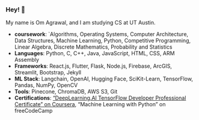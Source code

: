 ### Hey! 👋
My name is Om Agrawal, and I am studying CS at UT Austin. 
- **coursework**: `Algorithms, Operating Systems, Computer Architecture, Data Structures, Machine Learning, Python, Competitive Programming, Linear Algebra, Discrete Mathematics, Probability and Statistics
- **Languages**: Python, C, C++, Java, JavaScript, HTML, CSS, ARM Assembly
- **Frameworks**: React.js, Flutter, Flask, Node.js, Firebase, ArcGIS, Streamlit, Bootstrap, Jekyll
- **ML Stack**: Langchain, OpenAI, Hugging Face, SciKit-Learn, TensorFlow, Pandas, NumPy, OpenCV
- **Tools**: Pinecone, ChromaDB, AWS S3, Git
- **Certifications**: [“DeepLearning.AI TensorFlow Developer Professional Certificate” on Coursera](https://drive.google.com/file/d/1fdXHl5uYvam5Oyq3fcYQz--cadqHbL1y/view?usp=sharing), “Machine Learning with Python” on freeCodeCamp
